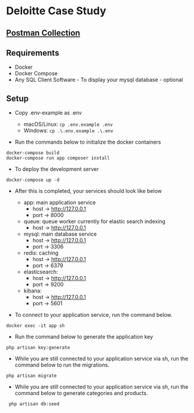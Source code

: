 # Deloitte Case Study

## [Postman Collection](https://github.com/perrie85/deloitte-case-study/blob/main/Deloitte.postman_collection.json)

## Requirements
- Docker
- Docker Compose
- Any SQL Client Software - To display your mysql database - optional

## Setup
- Copy .env-example as .env
    - macOS/Linux: `cp .env.example .env`
    - Windows: `cp .\.env.example .\.env`

- Run the commands below to initialize the docker containers 

```
docker-compose build
docker-compose run app composer install
```

- To deploy the development server

```
docker-compose up -d
```

- After this is completed, your services should look like below
    - app: main application service
        - host -> http://127.0.0.1
        - port -> 8000
    - queue: queue worker currently for elastic search indexing
        - host -> http://127.0.0.1
    - mysql: main database service
        - host -> http://127.0.0.1
        - port -> 3306
    - redis: caching
        - host -> http://127.0.0.1
        - port -> 6379
    - elasticsearch:
        - host -> http://127.0.0.1
        - port -> 9200
    - kibana:
        - host -> http://127.0.0.1
        - port -> 5601

- To connect to your application service, run the command below.
```
docker exec -it app sh
```

- Run the command below to generate the application key
```
php artisan key:generate
```

- While you are still connected to your application service via sh, run the command below to run the migrations.
```
php artisan migrate
```

- While you are still connected to your application service via sh, run the command below to generate categories and products.
```
 php artisan db:seed
```
